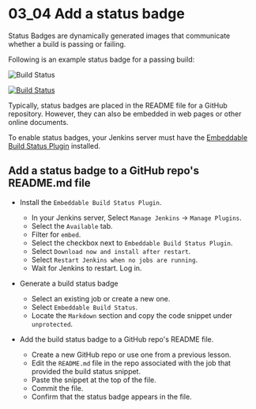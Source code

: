 # 03_04 Add a status badge
Status Badges are dynamically generated images that communicate whether a build is passing or failing.

Following is an example status badge for a passing build:

![Build Status](https://img.shields.io/badge/build-passing-brightgreen)

[![Build Status](http://ec2-18-142-30-60.ap-southeast-1.compute.amazonaws.com/buildStatus/icon?job=fibonacci)](http://ec2-18-142-30-60.ap-southeast-1.compute.amazonaws.com/job/fibonacci/)

Typically, status badges are placed in the README file for a GitHub repository.  However, they can also be embedded in web pages or other online documents.

To enable status badges, your Jenkins server must have the [Embeddable Build Status Plugin](https://plugins.jenkins.io/embeddable-build-status/) installed.

## Add a status badge to a GitHub repo's README.md file
- Install the `Embeddable Build Status Plugin`.
  - In your Jenkins server, Select `Manage Jenkins` &rarr; `Manage Plugins`.
  - Select the `Available` tab.
  - Filter for `embed`.
  - Select the checkbox next to `Embeddable Build Status Plugin`.
  - Select `Download now and install after restart`.
  - Select `Restart Jenkins when no jobs are running`.
  - Wait for Jenkins to restart.  Log in.

- Generate a build status badge
  - Select an existing job or create a new one.
  - Select `Embeddable Build Status`.
  - Locate the `Markdown` section and copy the code snippet under `unprotected`.

- Add the build status badge to a GitHub repo's README file.
  - Create a new GitHub repo or use one from a previous lesson. 
  - Edit the `README.md` file in the repo associated with the job that provided the build status snippet.
  - Paste the snippet at the top of the file.
  - Commit the file.
  - Confirm that the status badge appears in the file.

